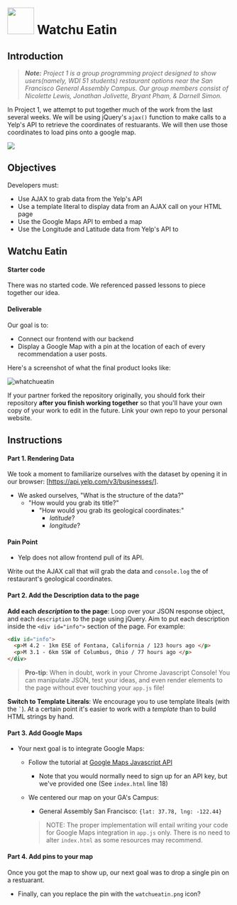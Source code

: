 # <img src="https://cloud.githubusercontent.com/assets/7833470/10423298/ea833a68-7079-11e5-84f8-0a925ab96893.png" width="60"> Watchu Eatin

## Introduction

> ***Note:*** *Project 1 is a group programming project designed to show users(namely, WDI 51 students) restaurant options near the San Francisco General Assembly Campus. Our group members consist of Nicolette Lewis, Jonathan Jolivette, Bryant Pham, & Darnell Simon.*

In Project 1, we attempt to put together much of the work from the last several weeks. We will be using jQuery's `ajax()` function to make calls to a Yelp's API to retrieve the coordinates of restuarants. We will then use those coordinates to load pins onto a google map. 

![](https://media.giphy.com/media/iMBIti67aQVqvIXTrr/giphy.gif)

## Objectives

Developers must:
- Use AJAX to grab data from the Yelp's API
- Use a template literal to display data from an AJAX call on your HTML page
- Use the Google Maps API to embed a map
- Use the Longitude and Latitude data from Yelp's API to 

## Watchu Eatin

#### Starter code

There was no started code. We referenced passed lessons to piece together our idea.

#### Deliverable

Our goal is to:
- Connect our frontend with our backend
- Display a Google Map with a pin at the location of each of every recommendation a user posts.

Here's a screenshot of what the final product looks like:

![whatchueatin](https://cloud.githubusercontent.com/assets/4304660/25784846/9905f872-3339-11e7-92c5-30775b6bb8f4.png)

If your partner forked the repository originally, you should fork their repository **after you finish working together** so that you'll have your own copy of your work to edit in the future. Link your own repo to your personal website.


## Instructions

#### Part 1. Rendering Data
We took a moment to familiarize ourselves with the dataset by opening it in our browser: [https://api.yelp.com/v3/businesses/].

+ We asked ourselves, "What is the structure of the data?"
    + "How would you grab its title?"
        * "How would you grab its geological coordinates:"
            - *latitude*?
            - *longitude*?

#### Pain Point
- Yelp does not allow frontend pull of its API.


Write out the AJAX call that will grab the data and `console.log` the of restaurant's geological coordinates.

#### Part 2. Add the Description data to the page

**Add each *description* to the page**: Loop over your JSON response object, and each `description` to the page using jQuery. Aim to put each description inside the `<div id="info">` section of the page. For example:

```html
<div id="info">
  <p>M 4.2 - 1km ESE of Fontana, California / 123 hours ago </p>
  <p>M 3.1 - 6km SSW of Columbus, Ohio / 77 hours ago </p>
</div>
```

> **Pro-tip**: When in doubt, work in your Chrome Javascript Console! You can manipulate JSON, test your ideas, and even render elements to the page without ever touching your `app.js` file!

**Switch to Template Literals**: We encourage you to use template liteals (with the `` ` ``). At a certain point it's easier to work with a *template* than to build HTML strings by hand.

#### Part 3. Add Google Maps
- Your next goal is to integrate Google Maps:
    - Follow the tutorial at [Google Maps Javascript API](https://developers.google.com/maps/documentation/javascript/tutorial)
        + Note that you would normally need to sign up for an API key, but we've provided one (See `index.html` line 18)
    - We centered our map on your GA's Campus:
        - General Assembly San Francisco: `{lat: 37.78, lng: -122.44}`

        > NOTE: The proper implementation will entail writing your code for Google Maps integration in `app.js` only.  There is no need to alter `index.html` as some resources may recommend.

#### Part 4. Add pins to your map
Once you got the map to show up, our next goal was to drop a single pin on a restuarant.
- Finally, can you replace the pin with the `watchueatin.png` icon?


